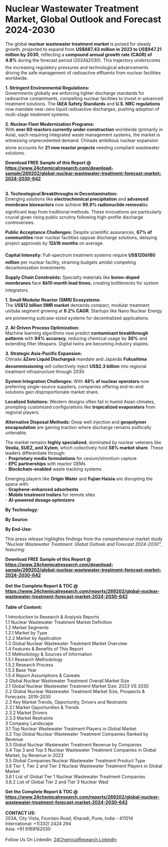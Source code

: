 <h1>Nuclear Wastewater Treatment Market, Global Outlook and Forecast 2024-2030</h1><p>The global <strong>nuclear wastewater treatment market</strong> is poised for steady growth, projected to expand from <strong>US$687.43 million in 2023 to US$947.21 million by 2030</strong>, reflecting a <strong>compound annual growth rate (CAGR) of 4.8%</strong> during the forecast period (2024â2030). This trajectory underscores the increasing regulatory pressures and technological advancements driving the safe management of radioactive effluents from nuclear facilities worldwide.</p><p><strong>1. Stringent Environmental Regulations:</strong><br>
Governments globally are enforcing tighter discharge standards for radioactive contaminants, compelling nuclear facilities to invest in advanced treatment solutions. The <strong>IAEA Safety Standards</strong> and <strong>U.S. NRC regulations</strong> now mandate near-zero liquid radioactive discharges, pushing adoption of multi-stage treatment systems.</p><p><strong>2. Nuclear Fleet Modernization Programs:</strong><br>
With <strong>over 60 reactors currently under construction</strong> worldwide (primarily in Asia), each requiring integrated waste management systems, the market is witnessing unprecedented demand. Chinaâs ambitious nuclear expansion alone accounts for <strong>21 new reactor projects</strong> needing compliant wastewater solutions.</p><div><b>Download FREE Sample of this Report @ 
            <a href="https://www.24chemicalresearch.com/download-sample/269202/global-nuclear-wastewater-treatment-forecast-market-2024-2030-642">
            https://www.24chemicalresearch.com/download-sample/269202/global-nuclear-wastewater-treatment-forecast-market-2024-2030-642</a></b></div><br><p><strong>3. Technological Breakthroughs in Decontamination:</strong><br>
Emerging solutions like <strong>electrochemical precipitation</strong> and <strong>advanced membrane bioreactors</strong> now achieve <strong>99.9% radionuclide removal</strong>âa significant leap from traditional methods. These innovations are particularly crucial given rising public scrutiny following high-profile discharge controversies.</p><p><strong>Public Acceptance Challenges:</strong> Despite scientific assurances, <strong>67% of communities</strong> near nuclear facilities oppose discharge solutions, delaying project approvals by <strong>12â18 months</strong> on average.</p><p><strong>Capital Intensity:</strong> Full-spectrum treatment systems require <strong>US$120â180 million</strong> per nuclear facility, straining budgets amidst competing decarbonization investments.</p><p><strong>Supply Chain Constraints:</strong> Specialty materials like <strong>boron-doped membranes</strong> face <strong>8â10 month lead times</strong>, creating bottlenecks for system integrators.</p><p><strong>1. Small Modular Reactor (SMR) Ecosystems:</strong><br>
The <strong>US$12 billion SMR market</strong> demands compact, modular treatment unitsâa segment growing at <strong>9.2% CAGR</strong>. Startups like Nano Nuclear Energy are pioneering suitcase-sized systems for decentralized applications.</p><p><strong>2. AI-Driven Process Optimization:</strong><br>
Machine learning algorithms now predict <strong>contaminant breakthrough patterns</strong> with <strong>94% accuracy</strong>, reducing chemical usage by <strong>30%</strong> and extending filter lifespans. Digital twins are becoming industry staples.</p><p><strong>3. Strategic Asia-Pacific Expansion:</strong><br>
Chinaâs <strong>âZero Liquid Dischargeâ</strong> mandate and Japanâs <strong>Fukushima decommissioning</strong> will collectively inject <strong>US$2.3 billion</strong> into regional treatment infrastructure through 2030.</p><p><strong>System Integration Challenges:</strong> With <strong>48% of nuclear operators</strong> now preferring single-source suppliers, companies offering end-to-end solutions gain disproportionate market share.</p><p><strong>Localized Solutions:</strong> Western designs often fail in humid Asian climates, prompting customized configurations like <strong>tropicalized evaporators</strong> from regional players.</p><p><strong>Alternative Disposal Methods:</strong> Deep well injection and <strong>geopolymer encapsulation</strong> are gaining traction where discharge remains politically untenable.</p><p>The market remains <strong>highly specialized</strong>, dominated by nuclear veterans like <strong>Veolia, SUEZ, and Xylem</strong>, which collectively hold <strong>58% market share</strong>. These leaders differentiate through:<br>
- <strong>Proprietary media formulations</strong> for cesium/strontium capture<br>
- <strong>EPC partnerships</strong> with reactor OEMs<br>
- <strong>Blockchain-enabled</strong> waste tracking systems</p><p>Emerging players like <strong>Origin Water</strong> and <strong>Fujian Haixia</strong> are disrupting the space with:<br>
- <strong>Graphene-enhanced adsorbents</strong><br>
- <strong>Mobile treatment trailers</strong> for remote sites<br>
- <strong>AI-powered dosage optimizers</strong></p><p><strong>By Technology:</strong></p><p><strong>By Source:</strong></p><p><strong>By End-Use:</strong></p><p>This press release highlights findings from the comprehensive market study <em>"Nuclear Wastewater Treatment: Global Outlook and Forecast 2024-2030"</em>, featuring:</p><div><b>Download FREE Sample of this Report @ 
            <a href="https://www.24chemicalresearch.com/download-sample/269202/global-nuclear-wastewater-treatment-forecast-market-2024-2030-642">
            https://www.24chemicalresearch.com/download-sample/269202/global-nuclear-wastewater-treatment-forecast-market-2024-2030-642</a></b></div><br><div><b>Get the Complete Report & TOC @ 
            <a href="https://www.24chemicalresearch.com/reports/269202/global-nuclear-wastewater-treatment-forecast-market-2024-2030-642">
            https://www.24chemicalresearch.com/reports/269202/global-nuclear-wastewater-treatment-forecast-market-2024-2030-642</a></b></div><br>
            <b>Table of Content:</b><p>1 Introduction to Research & Analysis Reports<br />
    1.1 Nuclear Wastewater Treatment Market Definition<br />
    1.2 Market Segments<br />
        1.2.1 Market by Type<br />
        1.2.2 Market by Application<br />
    1.3 Global Nuclear Wastewater Treatment Market Overview<br />
    1.4 Features & Benefits of This Report<br />
    1.5 Methodology & Sources of Information<br />
        1.5.1 Research Methodology<br />
        1.5.2 Research Process<br />
        1.5.3 Base Year<br />
        1.5.4 Report Assumptions & Caveats<br />
2 Global Nuclear Wastewater Treatment Overall Market Size<br />
    2.1 Global Nuclear Wastewater Treatment Market Size: 2023 VS 2030<br />
    2.2 Global Nuclear Wastewater Treatment Market Size, Prospects & Forecasts: 2019-2030<br />
    2.3 Key Market Trends, Opportunity, Drivers and Restraints<br />
        2.3.1 Market Opportunities & Trends<br />
        2.3.2 Market Drivers<br />
        2.3.3 Market Restraints<br />
3 Company Landscape<br />
    3.1 Top Nuclear Wastewater Treatment Players in Global Market<br />
    3.2 Top Global Nuclear Wastewater Treatment Companies Ranked by Revenue<br />
    3.3 Global Nuclear Wastewater Treatment Revenue by Companies<br />
    3.4 Top 3 and Top 5 Nuclear Wastewater Treatment Companies in Global Market, by Revenue in 2023<br />
    3.5 Global Companies Nuclear Wastewater Treatment Product Type<br />
    3.6 Tier 1, Tier 2 and Tier 3 Nuclear Wastewater Treatment Players in Global Market<br />
        3.6.1 List of Global Tier 1 Nuclear Wastewater Treatment Companies<br />
        3.6.2 List of Global Tier 2 and Tier 3 Nuclear Wast</p><div><b>Get the Complete Report & TOC @ 
            <a href="https://www.24chemicalresearch.com/reports/269202/global-nuclear-wastewater-treatment-forecast-market-2024-2030-642">
            https://www.24chemicalresearch.com/reports/269202/global-nuclear-wastewater-treatment-forecast-market-2024-2030-642</a></b></div><br><b>CONTACT US:</b><br>
            203A, City Vista, Fountain Road, Kharadi, Pune, India - 411014<br>
            International: +1(332) 2424 294<br>
            Asia: +91 9169162030 <br><br>
            Follow Us On LinkedIn: <a href="https://www.linkedin.com/company/24chemicalresearch/">24ChemicalResearch LinkedIn</a>